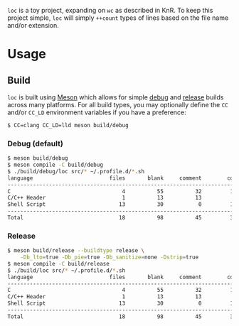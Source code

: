 `loc` is a toy project, expanding on `wc` as described in KnR. To keep this
project simple, `loc` will simply `++count` types of lines based on the file
name and/or extension.


Usage
==========

Build
----------
`loc` is built using [Meson](https://mesonbuild.com/) which allows for simple
[debug](#Debug) and [release](#Release) builds across many platforms. For all
build types, you may optionally define the `CC` and/or `CC_LD` environment
variables if you have a preference:

```sh
$ CC=clang CC_LD=lld meson build/debug
```

### Debug (default)
```sh
$ meson build/debug
$ meson compile -C build/debug
$ ./build/debug/loc src/* ~/.profile.d/*.sh
language                        files       blank     comment        code
-------------------------------------------------------------------------
C                                   4          55          32         179
C/C++ Header                        1          13          13          58
Shell Script                       13          30           0         119
-------------------------------------------------------------------------
Total                              18          98          45         356
```

### Release
```sh
$ meson build/release --buildtype release \
    -Db_lto=true -Db_pie=true -Db_sanitize=none -Dstrip=true
$ meson compile -C build/release
$ ./build/loc src/* ~/.profile.d/*.sh
language                        files       blank     comment        code
-------------------------------------------------------------------------
C                                   4          55          32         179
C/C++ Header                        1          13          13          58
Shell Script                       13          30           0         119
-------------------------------------------------------------------------
Total                              18          98          45         356
```
